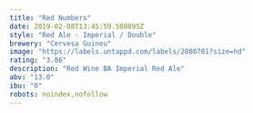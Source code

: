 ```yaml
---
title: "Red Numbers"
date: 2019-02-08T13:45:59.508895Z
style: "Red Ale - Imperial / Double"
brewery: "Cervesa Guineu"
image: "https://labels.untappd.com/labels/2800701?size=hd"
rating: "3.86"
description: "Red Wine BA Imperial Red Ale"
abv: "13.0"
ibu: "0"
robots: noindex,nofollow
---
```

